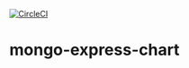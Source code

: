 [![CircleCI](https://circleci.com/gh/w3f/mongo-expres-chart.svg?style=svg)](https://circleci.com/gh/w3f/mongo-expres-chart)

# mongo-express-chart
